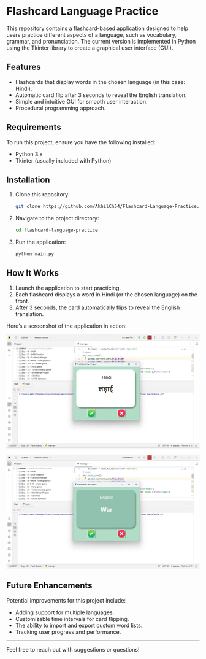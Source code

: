 # Flashcard Language Practice

This repository contains a flashcard-based application designed to help users practice different aspects of a language, such as vocabulary, grammar, and pronunciation. The current version is implemented in Python using the Tkinter library to create a graphical user interface (GUI).

## Features
- Flashcards that display words in the chosen language (in this case: Hindi).
- Automatic card flip after 3 seconds to reveal the English translation.
- Simple and intuitive GUI for smooth user interaction.
- Procedural programming approach.

## Requirements
To run this project, ensure you have the following installed:
- Python 3.x
- Tkinter (usually included with Python)

## Installation
1. Clone this repository:
   ```bash
   git clone https://github.com/AkhilCh54/Flashcard-Language-Practice.git
   ```
2. Navigate to the project directory:
   ```bash
   cd flashcard-language-practice
   ```
3. Run the application:
   ```bash
   python main.py
   ```

## How It Works
1. Launch the application to start practicing.
2. Each flashcard displays a word in Hindi (or the chosen language) on the front.
3. After 3 seconds, the card automatically flips to reveal the English translation.

Here’s a screenshot of the application in action:

![Flashcard Application Screenshot](images/Screenshot_2023-08-02_122407.png)

![Flashcard Application Screenshot](images/Screenshot_2023-08-02_122419.png)


## Future Enhancements
Potential improvements for this project include:
- Adding support for multiple languages.
- Customizable time intervals for card flipping.
- The ability to import and export custom word lists.
- Tracking user progress and performance.

---
Feel free to reach out with suggestions or questions!

